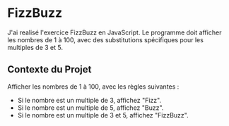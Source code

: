 # FizzBuzz <br/>

J'ai realisé l'exercice FizzBuzz en JavaScript. Le programme doit afficher les nombres de 1 à 100, avec des substitutions spécifiques pour les multiples de 3 et 5.

## Contexte du Projet

Afficher les nombres de 1 à 100, avec les règles suivantes :
- Si le nombre est un multiple de 3, affichez "Fizz".
- Si le nombre est un multiple de 5, affichez "Buzz".
- Si le nombre est un multiple de 3 et 5, affichez "FizzBuzz".

